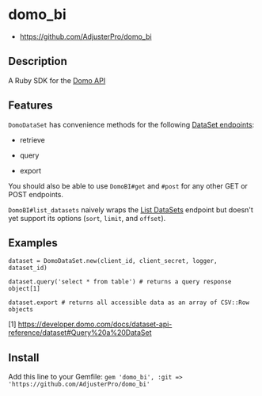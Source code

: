 # domo_bi

* https://github.com/AdjusterPro/domo_bi

## Description

A Ruby SDK for the [Domo API](https://developer.domo.com/explorer)

## Features

`DomoDataSet` has convenience methods for the following [DataSet endpoints](https://developer.domo.com/docs/dataset-api-reference/dataset):

* retrieve

* query 

* export

You should also be able to use `DomoBI#get` and `#post` for any other GET or POST endpoints.

`DomoBI#list_datasets` naively wraps the [List DataSets](https://developer.domo.com/docs/dataset-api-reference/dataset#List%20DataSets) endpoint but doesn't yet support its options (`sort`, `limit`, and `offset`).

## Examples

```
dataset = DomoDataSet.new(client_id, client_secret, logger, dataset_id)

dataset.query('select * from table') # returns a query response object[1]

dataset.export # returns all accessible data as an array of CSV::Row objects
```
[1] https://developer.domo.com/docs/dataset-api-reference/dataset#Query%20a%20DataSet

## Install
Add this line to your Gemfile:
`gem 'domo_bi', :git => 'https://github.com/AdjusterPro/domo_bi'`
